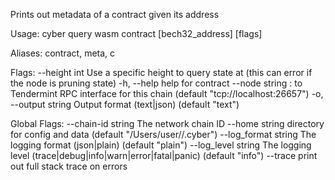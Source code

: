 Prints out metadata of a contract given its address

Usage:
  cyber query wasm contract [bech32_address] [flags]

Aliases:
  contract, meta, c

Flags:
      --height int      Use a specific height to query state at (this can error if the node is pruning state)
  -h, --help            help for contract
      --node string     <host>:<port> to Tendermint RPC interface for this chain (default "tcp://localhost:26657")
  -o, --output string   Output format (text|json) (default "text")

Global Flags:
      --chain-id string     The network chain ID
      --home string         directory for config and data (default "/Users/user//.cyber")
      --log_format string   The logging format (json|plain) (default "plain")
      --log_level string    The logging level (trace|debug|info|warn|error|fatal|panic) (default "info")
      --trace               print out full stack trace on errors
